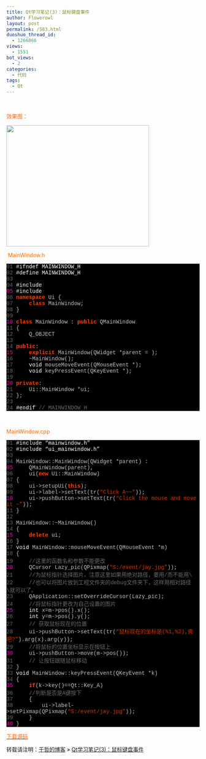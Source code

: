 ```yaml
---
title: Qt学习笔记(3)：鼠标键盘事件
author: Flowerowl
layout: post
permalink: /583.html
duoshuo_thread_id:
  - 1266866
views:
  - 1551
bot_views:
  - 2
categories:
  - 代码
tags:
  - Qt
---
```

&nbsp;

<span style="color: #ff6600;">效果图：</span>

<img class="aligncenter size-full wp-image-584" title="Lazynight | 夜阑" src="http://lazynight.me/wp-content/uploads/2011/10/20111021135110.jpg" alt="" width="372" height="316" />

<span style="color: #ff6600;"> MainWindow.h</span>

<div class="source" style="font-family: '[object HTMLOptionElement]', Consolas, 'Lucida Console', 'Courier New'; color: #c0c0c0; background-color: #000000;">
  <span style="color: #696969;">01</span> <span style="color: #ffffff;">#ifndef MAINWINDOW_H</span><br /> <span style="color: #696969;">02</span> <span style="color: #ffffff;">#define MAINWINDOW_H</span><br /> <span style="color: #696969;">03</span><br /> <span style="color: #696969;">04</span> <span style="color: #ffffff;">#include <QMainWindow></span><br /> <span style="color: #f810b0;">05</span> <span style="color: #ffffff;">#include <QtGui></span><br /> <span style="color: #696969;">06</span> <span style="color: #ff4400; font-weight: bold;">namespace</span> <span style="color: #c0c0c0;">Ui</span> <span style="color: #c0c0c0;">{</span><br /> <span style="color: #696969;">07</span>     <span style="color: #ff4400; font-weight: bold;">class</span> <span style="color: #c0c0c0;">MainWindow</span>;<br /> <span style="color: #696969;">08</span> <span style="color: #c0c0c0;">}</span><br /> <span style="color: #696969;">09</span><br /> <span style="color: #f810b0;">10</span> <span style="color: #ff4400; font-weight: bold;">class</span> <span style="color: #c0c0c0;">MainWindow</span> <span style="color: #c0c0c0;">:</span> <span style="color: #ff4400; font-weight: bold;">public</span> <span style="color: #c0c0c0;">QMainWindow</span><br /> <span style="color: #696969;">11</span> <span style="color: #c0c0c0;">{</span><br /> <span style="color: #696969;">12</span>     <span style="color: #c0c0c0;">Q_OBJECT</span><br /> <span style="color: #696969;">13</span><br /> <span style="color: #696969;">14</span> <span style="color: #ff4400; font-weight: bold;">public</span><span style="color: #c0c0c0;">:</span><br /> <span style="color: #f810b0;">15</span>     <span style="color: #ff4400; font-weight: bold;">explicit</span> <span style="color: #c0c0c0;">MainWindow</span>(<span style="color: #c0c0c0;">QWidget</span> <span style="color: #c0c0c0;">*</span><span style="color: #c0c0c0;">parent</span> <span style="color: #c0c0c0;">=</span> <span style="color: #c0c0c0;"></span>);<br /> <span style="color: #696969;">16</span>     <span style="color: #c0c0c0;">~</span><span style="color: #c0c0c0;">MainWindow</span>();<br /> <span style="color: #696969;">17</span>     <span style="color: #ffffff;">void</span> <span style="color: #c0c0c0;">mouseMoveEvent</span>(<span style="color: #c0c0c0;">QMouseEvent</span> <span style="color: #c0c0c0;">*</span>);<br /> <span style="color: #696969;">18</span>     <span style="color: #ffffff;">void</span> <span style="color: #c0c0c0;">keyPressEvent</span>(<span style="color: #c0c0c0;">QKeyEvent</span> <span style="color: #c0c0c0;">*</span>);<br /> <span style="color: #696969;">19</span><br /> <span style="color: #f810b0;">20</span> <span style="color: #ff4400; font-weight: bold;">private</span><span style="color: #c0c0c0;">:</span><br /> <span style="color: #696969;">21</span>     <span style="color: #c0c0c0;">Ui</span><span style="color: #c0c0c0;">::</span><span style="color: #c0c0c0;">MainWindow</span> <span style="color: #c0c0c0;">*</span><span style="color: #c0c0c0;">ui</span>;<br /> <span style="color: #696969;">22</span> <span style="color: #c0c0c0;">};</span><br /> <span style="color: #696969;">23</span><br /> <span style="color: #696969;">24</span> <span style="color: #ffffff;">#endif </span><span style="color: #696969;">// MAINWINDOW_H</span>
</div>

&nbsp;

<span style="color: #ff6600;">MainWindow.cpp</span>

<div class="source" style="font-family: '[object HTMLOptionElement]', Consolas, 'Lucida Console', 'Courier New'; color: #c0c0c0; background-color: #000000;">
  <span style="color: #696969;">01</span> <span style="color: #ffffff;">#include &#8220;mainwindow.h&#8221;</span><br /> <span style="color: #696969;">02</span> <span style="color: #ffffff;">#include &#8220;ui_mainwindow.h&#8221;</span><br /> <span style="color: #696969;">03</span><br /> <span style="color: #696969;">04</span> <span style="color: #c0c0c0;">MainWindow</span><span style="color: #c0c0c0;">::</span><span style="color: #c0c0c0;">MainWindow</span>(<span style="color: #c0c0c0;">QWidget</span> <span style="color: #c0c0c0;">*</span><span style="color: #c0c0c0;">parent</span>) <span style="color: #c0c0c0;">:</span><br /> <span style="color: #f810b0;">05</span>     <span style="color: #c0c0c0;">QMainWindow</span>(<span style="color: #c0c0c0;">parent</span><span style="color: #c0c0c0;">),</span><br /> <span style="color: #696969;">06</span>     <span style="color: #c0c0c0;">ui</span>(<span style="color: #ff4400; font-weight: bold;">new</span> <span style="color: #c0c0c0;">Ui</span><span style="color: #c0c0c0;">::</span><span style="color: #c0c0c0;">MainWindow</span>)<br /> <span style="color: #696969;">07</span> <span style="color: #c0c0c0;">{</span><br /> <span style="color: #696969;">08</span>     <span style="color: #c0c0c0;">ui</span><span style="color: #c0c0c0;">-></span><span style="color: #c0c0c0;">setupUi</span>(<span style="color: #ff4400; font-weight: bold;">this</span>);<br /> <span style="color: #696969;">09</span>     <span style="color: #c0c0c0;">ui</span><span style="color: #c0c0c0;">-></span><span style="color: #c0c0c0;">label</span><span style="color: #c0c0c0;">-></span><span style="color: #c0c0c0;">setText</span>(<span style="color: #c0c0c0;">tr</span>(<span style="color: #d13800;">&#8220;Click A~~&#8221;</span>));<br /> <span style="color: #f810b0;">10</span>     <span style="color: #c0c0c0;">ui</span><span style="color: #c0c0c0;">-></span><span style="color: #c0c0c0;">pushButton</span><span style="color: #c0c0c0;">-></span><span style="color: #c0c0c0;">setText</span>(<span style="color: #c0c0c0;">tr</span>(<span style="color: #d13800;">&#8220;Click the mouse and move it ~&#8221;</span>));<br /> <span style="color: #696969;">11</span> <span style="color: #c0c0c0;">}</span><br /> <span style="color: #696969;">12</span><br /> <span style="color: #696969;">13</span> <span style="color: #c0c0c0;">MainWindow</span><span style="color: #c0c0c0;">::~</span><span style="color: #c0c0c0;">MainWindow</span>()<br /> <span style="color: #696969;">14</span> <span style="color: #c0c0c0;">{</span><br /> <span style="color: #f810b0;">15</span>     <span style="color: #ff4400; font-weight: bold;">delete</span> <span style="color: #c0c0c0;">ui</span>;<br /> <span style="color: #696969;">16</span> <span style="color: #c0c0c0;">}</span><br /> <span style="color: #696969;">17</span> <span style="color: #ffffff;">void</span> <span style="color: #c0c0c0;">MainWindow</span><span style="color: #c0c0c0;">::</span><span style="color: #c0c0c0;">mouseMoveEvent</span>(<span style="color: #c0c0c0;">QMouseEvent</span> <span style="color: #c0c0c0;">*</span><span style="color: #c0c0c0;">m</span>)<br /> <span style="color: #696969;">18</span> <span style="color: #c0c0c0;">{</span><br /> <span style="color: #696969;">19</span>     <span style="color: #696969;">//这里的函数名和参数不能更改</span><br /> <span style="color: #f810b0;">20</span>     <span style="color: #c0c0c0;">QCursor</span> <span style="color: #c0c0c0;">Lazy_pic</span>(<span style="color: #c0c0c0;">QPixmap</span>(<span style="color: #d13800;">&#8220;S:/event/jay.jpg&#8221;</span>));<br /> <span style="color: #696969;">21</span>     <span style="color: #696969;">//为鼠标指针选择图片，注意这里如果用绝对路径，要用/而不能用\</span><br /> <span style="color: #696969;">22</span> <span style="color: #696969;">    //也可以将图片放到工程文件夹的debug文件夹下，这样用相对路径\就可以了。</span><br /> <span style="color: #696969;">23</span>     <span style="color: #c0c0c0;">QApplication</span><span style="color: #c0c0c0;">::</span><span style="color: #c0c0c0;">setOverrideCursor</span>(<span style="color: #c0c0c0;">Lazy_pic</span>);<br /> <span style="color: #696969;">24</span>     <span style="color: #696969;">//将鼠标指针更改为自己设置的图片</span><br /> <span style="color: #f810b0;">25</span>     <span style="color: #ffffff;">int</span> <span style="color: #c0c0c0;">x</span><span style="color: #c0c0c0;">=</span><span style="color: #c0c0c0;">m</span><span style="color: #c0c0c0;">-></span><span style="color: #c0c0c0;">pos</span><span style="color: #c0c0c0;">().</span><span style="color: #c0c0c0;">x</span>();<br /> <span style="color: #696969;">26</span>     <span style="color: #ffffff;">int</span> <span style="color: #c0c0c0;">y</span><span style="color: #c0c0c0;">=</span><span style="color: #c0c0c0;">m</span><span style="color: #c0c0c0;">-></span><span style="color: #c0c0c0;">pos</span><span style="color: #c0c0c0;">().</span><span style="color: #c0c0c0;">y</span>();<br /> <span style="color: #696969;">27</span>     <span style="color: #696969;">// 获取鼠标现在的位置</span><br /> <span style="color: #696969;">28</span>     <span style="color: #c0c0c0;">ui</span><span style="color: #c0c0c0;">-></span><span style="color: #c0c0c0;">pushButton</span><span style="color: #c0c0c0;">-></span><span style="color: #c0c0c0;">setText</span>(<span style="color: #c0c0c0;">tr</span>(<span style="color: #d13800;">&#8220;鼠标现在的坐标是(%1,%2),爽吧?&#8221;</span><span style="color: #c0c0c0;">).</span><span style="color: #c0c0c0;">arg</span>(<span style="color: #c0c0c0;">x</span><span style="color: #c0c0c0;">).</span><span style="color: #c0c0c0;">arg</span>(<span style="color: #c0c0c0;">y</span>));<br /> <span style="color: #696969;">29</span>     <span style="color: #696969;">//将鼠标的位置坐标显示在按钮上</span><br /> <span style="color: #f810b0;">30</span>     <span style="color: #c0c0c0;">ui</span><span style="color: #c0c0c0;">-></span><span style="color: #c0c0c0;">pushButton</span><span style="color: #c0c0c0;">-></span><span style="color: #c0c0c0;">move</span>(<span style="color: #c0c0c0;">m</span><span style="color: #c0c0c0;">-></span><span style="color: #c0c0c0;">pos</span>());<br /> <span style="color: #696969;">31</span>     <span style="color: #696969;">// 让按钮跟随鼠标移动</span><br /> <span style="color: #696969;">32</span> <span style="color: #c0c0c0;">}</span><br /> <span style="color: #696969;">33</span> <span style="color: #ffffff;">void</span> <span style="color: #c0c0c0;">MainWindow</span><span style="color: #c0c0c0;">::</span><span style="color: #c0c0c0;">keyPressEvent</span>(<span style="color: #c0c0c0;">QKeyEvent</span> <span style="color: #c0c0c0;">*</span><span style="color: #c0c0c0;">k</span>)<br /> <span style="color: #696969;">34</span> <span style="color: #c0c0c0;">{</span><br /> <span style="color: #f810b0;">35</span>     <span style="color: #ff4400; font-weight: bold;">if</span>(<span style="color: #c0c0c0;">k</span><span style="color: #c0c0c0;">-></span><span style="color: #c0c0c0;">key</span>()<span style="color: #c0c0c0;">==</span><span style="color: #c0c0c0;">Qt</span><span style="color: #c0c0c0;">::</span><span style="color: #c0c0c0;">Key_A</span>)<br /> <span style="color: #696969;">36</span>     <span style="color: #696969;">//判断是否是A键按下</span><br /> <span style="color: #696969;">37</span>     <span style="color: #c0c0c0;">{</span><br /> <span style="color: #696969;">38</span>         <span style="color: #c0c0c0;">ui</span><span style="color: #c0c0c0;">-></span><span style="color: #c0c0c0;">label</span><span style="color: #c0c0c0;">-></span><span style="color: #c0c0c0;">setPixmap</span>(<span style="color: #c0c0c0;">QPixmap</span>(<span style="color: #d13800;">&#8220;S:/event/jay.jpg&#8221;</span>));<br /> <span style="color: #696969;">39</span>     <span style="color: #c0c0c0;">}</span><br /> <span style="color: #f810b0;">40</span> <span style="color: #c0c0c0;">}</span>
</div>

<span style="color: #ff6600;"><a href="http://down.qiannao.com/space/file/flowerowl/-4e0a-4f20-5206-4eab/Lazy3_event.rar/.page" target="_blank"><span style="color: #ff6600;">下载源码</span></a></span>

转载请注明：[于哲的博客][1] &raquo; [Qt学习笔记(3)：鼠标键盘事件][2]

 [1]: http://localhost/wordpress
 [2]: http://localhost/wordpress/583.html
